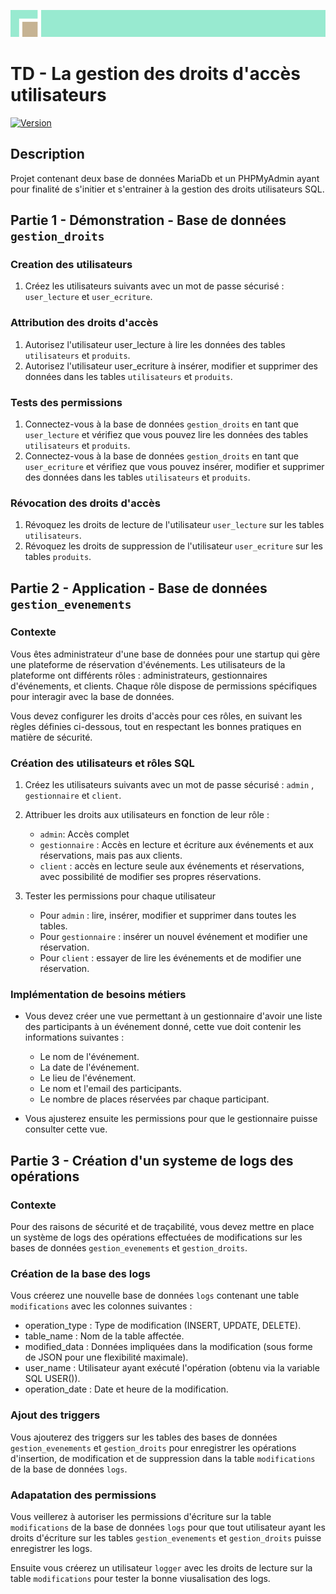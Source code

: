 ![separe](https://github.com/studoo-app/.github/blob/main/profile/studoo-banner-logo.png)
# TD - La gestion des droits d'accès utilisateurs
[![Version](https://img.shields.io/badge/Version-2024-blue)]()

## Description
Projet contenant deux base de données MariaDb et un PHPMyAdmin ayant pour finalité
de s'initier et s'entrainer à la gestion des droits utilisateurs SQL.

## Partie 1 - Démonstration - Base de données `gestion_droits`

### Creation des utilisateurs
1. Créez les utilisateurs suivants avec un mot de passe sécurisé : `user_lecture` et `user_ecriture`.

### Attribution des droits d'accès
1. Autorisez l'utilisateur user_lecture à lire les données des tables `utilisateurs` et `produits`.
2. Autorisez l'utilisateur user_ecriture à insérer, modifier et supprimer des données dans les tables `utilisateurs` et `produits`.

### Tests des permissions
1. Connectez-vous à la base de données `gestion_droits` en tant que `user_lecture` et vérifiez que vous pouvez lire les données des tables `utilisateurs` et `produits`.
2. Connectez-vous à la base de données `gestion_droits` en tant que `user_ecriture` et vérifiez que vous pouvez insérer, modifier et supprimer des données dans les tables `utilisateurs` et `produits`.

### Révocation des droits d'accès
1. Révoquez les droits de lecture de l'utilisateur `user_lecture` sur les tables `utilisateurs`.
2. Révoquez les droits de suppression de l'utilisateur `user_ecriture` sur les tables `produits`.

## Partie 2 - Application - Base de données `gestion_evenements`

### Contexte

Vous êtes administrateur d'une base de données pour une startup qui gère une plateforme de réservation d'événements.
Les utilisateurs de la plateforme ont différents rôles : administrateurs, gestionnaires d'événements, et clients.
Chaque rôle dispose de permissions spécifiques pour interagir avec la base de données.

Vous devez configurer les droits d'accès pour ces rôles, en suivant les règles définies ci-dessous, tout en respectant
les bonnes pratiques en matière de sécurité.

### Création des utilisateurs et rôles SQL

1. Créez les utilisateurs suivants avec un mot de passe sécurisé : `admin` , `gestionnaire` et `client`.

2. Attribuer les droits aux utilisateurs en fonction de leur rôle :
    - `admin`: Accès complet
    - `gestionnaire` : Accès en lecture et écriture aux événements et aux réservations, mais pas aux clients.
    - `client` : accès en lecture seule aux événements et réservations, avec possibilité de modifier ses propres réservations.
3. Tester les permissions pour chaque utilisateur
    - Pour `admin` : lire, insérer, modifier et supprimer dans toutes les tables.
    - Pour `gestionnaire` : insérer un nouvel événement et modifier une réservation.
    - Pour `client` : essayer de lire les événements et de modifier une réservation.

### Implémentation de besoins métiers

- Vous devez créer une vue permettant à un gestionnaire d'avoir une liste des participants à un événement donné, cette vue doit contenir les informations suivantes :
    - Le nom de l'événement.
    - La date de l'événement.
    - Le lieu de l'événement.
    - Le nom et l'email des participants.
    - Le nombre de places réservées par chaque participant.

- Vous ajusterez ensuite les permissions pour que le gestionnaire puisse consulter cette vue.

## Partie 3 - Création d'un systeme de logs des opérations

### Contexte

Pour des raisons de sécurité et de traçabilité, vous devez mettre en place un système de logs des opérations effectuées
de modifications sur les bases de données `gestion_evenements` et `gestion_droits`.


### Création de la base des logs

Vous créerez une nouvelle base de données `logs` contenant une table `modifications` avec les colonnes suivantes :

- operation_type : Type de modification (INSERT, UPDATE, DELETE).
- table_name : Nom de la table affectée.
- modified_data : Données impliquées dans la modification (sous forme de JSON pour une flexibilité maximale).
- user_name : Utilisateur ayant exécuté l'opération (obtenu via la variable SQL USER()).
- operation_date : Date et heure de la modification.

### Ajout des triggers

Vous ajouterez des triggers sur les tables des bases de données `gestion_evenements` et `gestion_droits` pour enregistrer
les opérations d'insertion, de modification et de suppression dans la table `modifications` de la base de données `logs`.

### Adapatation des permissions

Vous veillerez à autoriser les permissions d'écriture sur la table `modifications` de la base de données `logs` pour
que tout utilisateur ayant les droits d'écriture sur les tables `gestion_evenements` et `gestion_droits` puisse enregistrer les logs.

Ensuite vous créerez un utilisateur `logger` avec les droits de lecture sur la table `modifications` pour tester la bonne viusalisation des logs.

